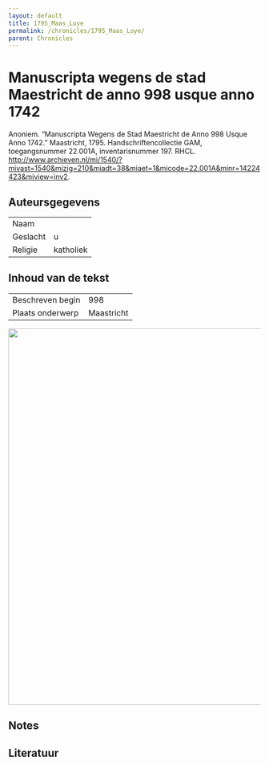 ```yaml
---
layout: default
title: 1795_Maas_Loye
permalink: /chronicles/1795_Maas_Loye/
parent: Chronicles
--- 
```



# Manuscripta wegens de stad Maestricht de anno 998 usque anno 1742 

Anoniem. “Manuscripta Wegens de Stad Maestricht de Anno 998 Usque Anno 1742.” Maastricht, 1795. Handschriftencollectie GAM, toegangsnummer 22.001A, inventarisnummer 197. RHCL. http://www.archieven.nl/mi/1540/?mivast=1540&mizig=210&miadt=38&miaet=1&micode=22.001A&minr=14224423&miview=inv2. 

## Auteursgegevens 

| | | 
| --------------- | --------------- | 
| Naam |   | 
| Geslacht | u | 
| Religie | katholiek | 

## Inhoud van de tekst 

| | | 
| --------------- | --------------- | 
| Beschreven begin | 998 | 
| Plaats onderwerp | Maastricht | 

[<img src="..\..\barplots_chronicles\1795_Maas_Loye.jpg" width="750"/>](..\..\barplots_chronicles\1795_Maas_Loye.jpg) 

## Notes 

## Literatuur 

